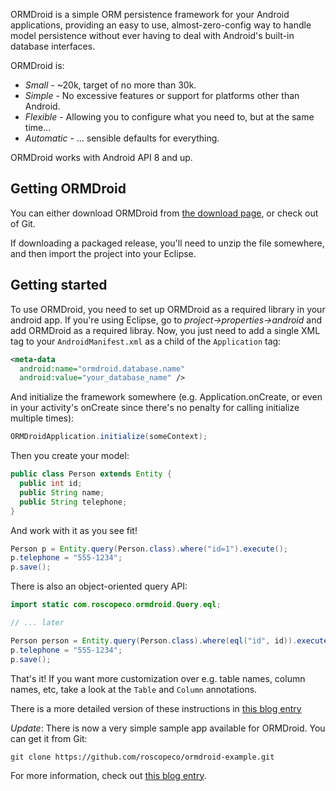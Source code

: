 ORMDroid is a simple ORM persistence framework for your Android applications, providing an easy to use, almost-zero-config way to handle model persistence without ever having to deal with Android's built-in database interfaces.

ORMDroid is:

* *Small* - ~20k, target of no more than 30k.
* *Simple* - No excessive features or support for platforms other than Android.
* *Flexible* - Allowing you to configure what you need to, but at the same time...
* *Automatic* - ... sensible defaults for everything.

ORMDroid works with Android API 8 and up.

Getting ORMDroid
----------------

You can either download ORMDroid from [the download page](http://code.google.com/p/orm-droid/downloads/list), or check out of Git.

If downloading a packaged release, you'll need to unzip the file somewhere, and then import the project into your Eclipse. 

Getting started
---------------

To use ORMDroid, you need to set up ORMDroid as a required library in your android app. If you're using Eclipse, go to _project->properties->android_ and add ORMDroid as a required libray. Now, you just need to add a single XML tag to your `AndroidManifest.xml` as a child of the `Application` tag:  

```xml
<meta-data
  android:name="ormdroid.database.name"
  android:value="your_database_name" />
```

And initialize the framework somewhere (e.g. Application.onCreate, or even in your activity's onCreate since there's no penalty for calling initialize multiple times):

```java
ORMDroidApplication.initialize(someContext);
```

Then you create your model:

```java
public class Person extends Entity {
  public int id;
  public String name;
  public String telephone;
}
```

And work with it as you see fit!

```java
Person p = Entity.query(Person.class).where("id=1").execute();
p.telephone = "555-1234";
p.save();
```

There is also an object-oriented query API:

```java
import static com.roscopeco.ormdroid.Query.eql;

// ... later

Person person = Entity.query(Person.class).where(eql("id", id)).execute();
p.telephone = "555-1234";
p.save();
```      

That's it! If you want more customization over e.g. table names, column names, etc, take a look at the `Table` and `Column` annotations.

There is a more detailed version of these instructions in [this blog entry](http://roscopeco.wordpress.com/2012/08/05/ormdroid-on-google-code/)

*Update*: There is now a very simple sample app available for ORMDroid. You can get it from Git:

```
git clone https://github.com/roscopeco/ormdroid-example.git
```

For more information, check out [this blog entry](http://roscopeco.com/2012/08/23/ormdroid-bugfixes-sample-app-happiness/).
